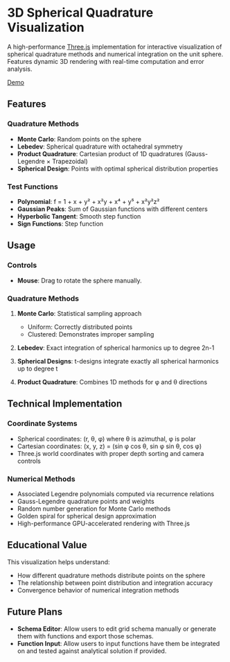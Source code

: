 # 3D Spherical Quadrature Visualization

A high-performance [Three.js](https://threejs.org/) implementation for interactive visualization of spherical quadrature methods and numerical integration on the unit sphere. Features dynamic 3D rendering with real-time computation and error analysis.

[Demo](https://www.mhdeeb.com/grad)

## Features

### Quadrature Methods
- **Monte Carlo**: Random points on the sphere
- **Lebedev**: Spherical quadrature with octahedral symmetry
- **Product Quadrature**: Cartesian product of 1D quadratures (Gauss-Legendre × Trapezoidal)
- **Spherical Design**: Points with optimal spherical distribution properties

### Test Functions
- **Polynomial**: f = 1 + x + y² + x²y + x⁴ + y⁵ + x²y²z²
- **Gaussian Peaks**: Sum of Gaussian functions with different centers
- **Hyperbolic Tangent**: Smooth step function
- **Sign Functions**: Step function

## Usage

### Controls
- **Mouse**: Drag to rotate the sphere manually.

### Quadrature Methods
1. **Monte Carlo**: Statistical sampling approach
   - Uniform: Correctly distributed points
   - Clustered: Demonstrates improper sampling

2. **Lebedev**: Exact integration of spherical harmonics up to degree 2n-1

3. **Spherical Designs**: t-designs integrate exactly all spherical harmonics up to degree t

4. **Product Quadrature**: Combines 1D methods for φ and θ directions

## Technical Implementation

### Coordinate Systems
- Spherical coordinates: (r, θ, φ) where θ is azimuthal, φ is polar
- Cartesian coordinates: (x, y, z) = (sin φ cos θ, sin φ sin θ, cos φ)
- Three.js world coordinates with proper depth sorting and camera controls

### Numerical Methods
- Associated Legendre polynomials computed via recurrence relations
- Gauss-Legendre quadrature points and weights
- Random number generation for Monte Carlo methods
- Golden spiral for spherical design approximation
- High-performance GPU-accelerated rendering with Three.js

## Educational Value

This visualization helps understand:
- How different quadrature methods distribute points on the sphere
- The relationship between point distribution and integration accuracy
- Convergence behavior of numerical integration methods

## Future Plans

- **Schema Editor**: Allow users to edit grid schema manually or generate them with functions and export those schemas.
- **Function Input**: Allow users to input functions have them be integrated on and tested against analytical solution if provided.
